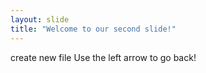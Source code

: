 ```yaml
---
layout: slide
title: "Welcome to our second slide!"
---
```

create new file
Use the left arrow to go back!
